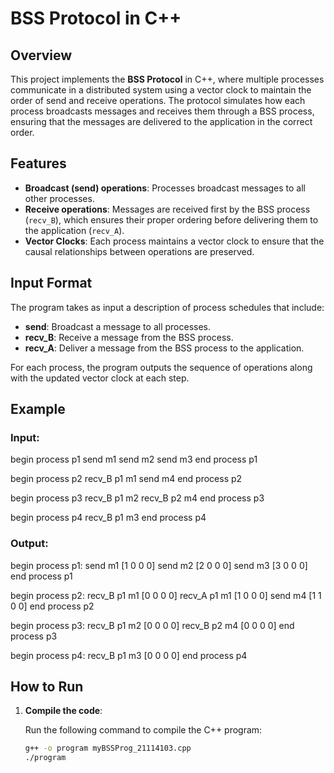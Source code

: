 # BSS Protocol in C++

## Overview

This project implements the **BSS Protocol** in C++, where multiple processes communicate in a distributed system using a vector clock to maintain the order of send and receive operations. The protocol simulates how each process broadcasts messages and receives them through a BSS process, ensuring that the messages are delivered to the application in the correct order.

## Features

- **Broadcast (send) operations**: Processes broadcast messages to all other processes.
- **Receive operations**: Messages are received first by the BSS process (`recv_B`), which ensures their proper ordering before delivering them to the application (`recv_A`).
- **Vector Clocks**: Each process maintains a vector clock to ensure that the causal relationships between operations are preserved.

## Input Format

The program takes as input a description of process schedules that include:
- **send**: Broadcast a message to all processes.
- **recv_B**: Receive a message from the BSS process.
- **recv_A**: Deliver a message from the BSS process to the application.

For each process, the program outputs the sequence of operations along with the updated vector clock at each step.

## Example

### Input:
begin process p1
send m1
send m2
send m3
end process p1

begin process p2
recv_B p1 m1
send m4
end process p2

begin process p3
recv_B p1 m2
recv_B p2 m4
end process p3

begin process p4
recv_B p1 m3
end process p4

### Output:

begin process p1:
send m1 [1 0 0 0]
send m2 [2 0 0 0]
send m3 [3 0 0 0]
end process p1

begin process p2:
recv_B p1 m1 [0 0 0 0]
recv_A p1 m1 [1 0 0 0]
send m4 [1 1 0 0]
end process p2

begin process p3:
recv_B p1 m2 [0 0 0 0]
recv_B p2 m4 [0 0 0 0]
end process p3

begin process p4:
recv_B p1 m3 [0 0 0 0]
end process p4



## How to Run

1. **Compile the code**:

   Run the following command to compile the C++ program:
   ```bash
   g++ -o program myBSSProg_21114103.cpp
   ./program
